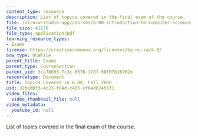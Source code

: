```yaml
---
content_type: resource
description: List of topics covered in the final exam of the course.
file: /ol-ocw-studio-app/courses/6-00-introduction-to-computer-science-and-programming-fall-2008/32b8dbf34c23f84dc405cf64d62455f1_final_topics.pdf
file_size: 41170
file_type: application/pdf
learning_resource_types:
- Exams
license: https://creativecommons.org/licenses/by-nc-sa/4.0/
ocw_type: OCWFile
parent_title: Exams
parent_type: CourseSection
parent_uid: 3ca78693-7c3c-657b-17df-50f07b16762e
resourcetype: Document
title: Topics Covered in 6.00, Fall 2008
uid: 32b8dbf3-4c23-f84d-c405-cf64d62455f1
video_files:
  video_thumbnail_file: null
video_metadata:
  youtube_id: null
---
```

List of topics covered in the final exam of the course.